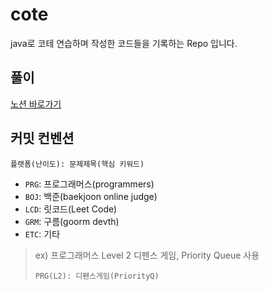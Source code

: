 # cote

java로 코테 연습하며 작성한 코드들을 기록하는 Repo 입니다.


## 풀이

[노션 바로가기](https://dev-yeim.notion.site/b6e09d31a73c4dcb97e03eada7a76fd5?v=20e64a151f634db381a8e17d413678bd) 


## 커밋 컨벤션

```
플랫폼(난이도): 문제제목(핵심 키워드)  
```

- `PRG`: 프로그래머스(programmers)
- `BOJ`: 백준(baekjoon online judge)
- `LCD`: 릿코드(Leet Code)
- `GRM`: 구름(goorm devth)
- `ETC`: 기타  

> ex) 프로그래머스 Level 2 디펜스 게임, Priority Queue 사용
> ```
> PRG(L2): 디펜스게임(PriorityQ)
> ```
